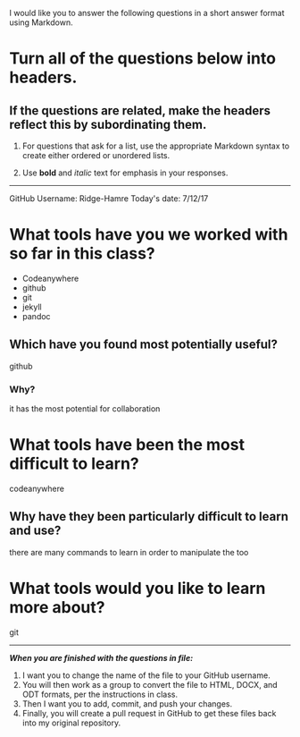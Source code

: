 I would like you to answer the following questions in a short answer format using Markdown. 

# Turn all of the questions below into headers. 

## If the questions are related, make the headers reflect this by subordinating them.  

1. For questions that ask for a list, use the appropriate Markdown syntax to create either ordered or unordered lists. 

2. Use **bold** and *italic* text for emphasis in your responses.

* * *

GitHub Username: Ridge-Hamre 
Today's date: 7/12/17

# What tools have you we worked with so far in this class?
* Codeanywhere
* github
* git
* jekyll
* pandoc

## Which have you found most potentially useful? 

github

### Why? 

it has the most potential for collaboration

# What tools have been the most difficult to learn? 

codeanywhere 

## Why have they been particularly difficult to learn and use?

there are many commands to learn in order to manipulate the too

# What tools would you like to learn more about?

git

* * * 

***When you are finished with the questions in file:*** 

1. I want you to change the name of the file to your GitHub username. 
2. You will then work as a group to convert the file to HTML, DOCX, and ODT formats, per the instructions in  class. 
3. Then I want you to add, commit, and push your changes. 
4. Finally, you will create a pull request in GitHub to get these files back into my original repository. 
